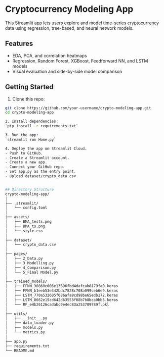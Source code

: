 # Cryptocurrency Modeling App

This Streamlit app lets users explore and model time-series cryptocurrency data using regression, tree-based, and neural network models.

## Features
- EDA, PCA, and correlation heatmaps
- Regression, Random Forest, XGBoost, Feedforward NN, and LSTM models
- Visual evaluation and side-by-side model comparison

## Getting Started

1. Clone this repo:
```bash
git clone https://github.com/your-username/crypto-modeling-app.git
cd crypto-modeling-app

2. Install dependencies:
`pip install -r requirements.txt`

3. Run the app:
`streamlit run Home.py`

4. Deploy the app on Streamlit Cloud.
- Push to GitHub.
- Create a Streamlit account.
- Create a new app.
- Connect your GitHub repo.
- Set app.py as the entry point.
- Upload dataset/crypto_data.csv


## Directory Structure
crypto-modeling-app/
│
├── .streamlit/
│   └── config.toml
│
├── assets/
│   ├── BMA_tests.png
│   ├── BMA_ts.png
│   └── style.css
│
├── dataset/
│   └── crypto_data.csv
│
├── pages/
│   ├── 2_Data.py
│   ├── 3_Modelling.py
│   ├── 4_Comparison.py
│   └── 5_Final Model.py
│
├── trained_models/
│   ├── FFNN_30860c006e13696fbd4dafcab8179fa0.keras
│   ├── FFNN_b1eeb53e342bdc7828c708a099ceb6e9.keras
│   ├── LSTM_770a532605f086afa8cd98be65edb172.keras
│   ├── LSTM_8662e15cd642d63553f08b7b8bca0bb5.keras
│   └── RF_e4b26126cadabc9e4ec83a253709789f.pkl
│
├── utils/
│   ├── __init__.py
│   ├── data_loader.py
│   ├── models.py
│   └── metrics.py
│
├── app.py
├── requirements.txt
└── README.md